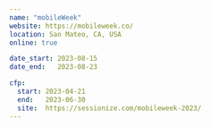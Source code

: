 ```yaml
---
name: "mobileWeek"
website: https://mobileweek.co/
location: San Mateo, CA, USA
online: true

date_start: 2023-08-15
date_end:   2023-08-23

cfp:
  start: 2023-04-21
  end:   2023-06-30
  site:  https://sessionize.com/mobileweek-2023/
---
```

